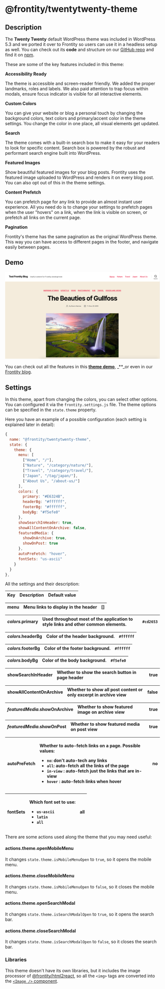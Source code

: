 # @frontity/twentytwenty-theme

## Description

The **Twenty Twenty** default WordPress theme was included in WordPress 5.3 and we ported it over to Frontity so users can use it in a headless setup as well. You can check out its **code** and structure on our [GitHub repo](https://github.com/frontity/frontity/tree/dev/packages/twentytwenty-theme) and find it on [npm](https://www.npmjs.com/package/@frontity/twentytwenty-theme).

These are some of the key features included in this theme:

**Accessibility Ready**

The theme is accessible and screen-reader friendly. We added the proper landmarks, roles and labels. We also paid attention to trap focus within modals, ensure focus indicator is visible for all interactive elements.

**Custom Colors**

You can give your website or blog a personal touch by changing the background colors, text colors and primary/accent color in the theme settings. You change the color in one place, all visual elements get updated.

**Search**

The theme comes with a built-in search box to make it easy for your readers to look for specific content. Search box is powered by the robust and performant search engine built into WordPress.

**Featured Images**

Show beautiful featured images for your blog posts. Frontity uses the featured image uploaded to WordPress and renders it on every blog post. You can also opt out of this in the theme settings.

**Content Prefetch**

You can prefetch page for any link to provide an almost instant user experience. All you need do is to change your settings to prefetch pages when the user "hovers" on a link, when the link is visible on screen, or prefetch all links on the current page.

**Pagination**

Frontity's theme has the same pagination as the original WordPress theme. This way you can have access to different pages in the footer, and navigate easily between pages.

## Demo

![Homepage view in Twenty Twenty Frontity Theme.](../.gitbook/assets/homepage-view-twentytwenty-frontity-theme.png)

You can check out all the features in this [**theme demo**](https://twentytwenty.frontity.org/), \_\*\*\_or even in our [Frontity blog](https://blog.frontity.org/).

## Settings

In this theme, apart from changing the colors, you can select other options. You can configured it via the `frontity.settings.js` file. The theme options can be specified in the `state.theme` property.

Here you have an example of a possible configuration \(each setting is explained later in detail\):

```javascript
{
  name: "@frontity/twentytwenty-theme",
  state: {
    theme: {
      menu: [
        ["Home", "/"],
        ["Nature", "/category/nature/"],
        ["Travel", "/category/travel/"],
        ["Japan", "/tag/japan/"],
        ["About Us", "/about-us/"]
      ],
      colors: {
        primary: "#E6324B",
        headerBg: "#ffffff",
        footerBg: "#ffffff",
        bodyBg: "#f5efe0"
      },
      showSearchInHeader: true,
      showAllContentOnArchive: false,
      featuredMedia: {
        showOnArchive: true,
        showOnPost: true
      },
      autoPreFetch: "hover",
      fontSets: "us-ascii"
    }
  }
},
```

All the settings and their description:

| Key | Description | Default value |
| :--- | :--- | :--- |


| **menu** | Menu links to display in the header | \[\] |
| :--- | :--- | :--- |


| _colors_.**primary** | Used throughout most of the application to style links and other common elements. | `#cd2653` |
| :--- | :--- | :--- |


| _colors_.**headerBg** | Color of the header background. | `#ffffff` |
| :--- | :--- | :--- |


| _colors_.**footerBg** | Color of the footer background. | `#ffffff` |
| :--- | :--- | :--- |


| _colors_.**bodyBg** | Color of the body background. | `#f5efe0` |
| :--- | :--- | :--- |


| **showSearchInHeader** | Whether to show the search button in page header | true |
| :--- | :--- | :--- |


| **showAllContentOnArchive** | Whether to show all post content or only excerpt in archive view | false |
| :--- | :--- | :--- |


| _featuredMedia_.**showOnArchive** | Whether to show featured image on archive view | true |
| :--- | :--- | :--- |


| _featuredMedia_.**showOnPost** | Whether to show featured media on post view | true |
| :--- | :--- | :--- |


<table>
  <thead>
    <tr>
      <th style="text-align:left"><b>autoPreFetch</b>
      </th>
      <th style="text-align:left">
        <p>Whether to auto-fetch links on a page. Possible values:</p>
        <ul>
          <li><code>no</code>: don&apos;t auto-tech any links</li>
          <li><code>all</code>: auto-fetch all the links of the page</li>
          <li><code>in-view</code> : auto-fetch just the links that are in-view</li>
          <li><code>hover</code> : auto-fetch links when hover</li>
        </ul>
      </th>
      <th style="text-align:left">no</th>
    </tr>
  </thead>
  <tbody></tbody>
</table><table>
  <thead>
    <tr>
      <th style="text-align:left"><b>fontSets</b>
      </th>
      <th style="text-align:left">
        <p>Which font set to use:</p>
        <ul>
          <li><code>us-ascii</code>
          </li>
          <li><code>latin</code>
          </li>
          <li><code>all</code>
          </li>
        </ul>
      </th>
      <th style="text-align:left">all</th>
    </tr>
  </thead>
  <tbody></tbody>
</table>There are some actions used along the theme that you may need useful:

#### actions.theme.openMobileMenu

It changes `state.theme.isMobileMenuOpen` to `true`, so it opens the mobile menu.

#### actions.theme.closeMobileMenu

It changes `state.theme.isMobileMenuOpen` to `false`, so it closes the mobile menu.

#### actions.theme.openSearchModal

It changes `state.theme.isSearchModalOpen` to `true`, so it opens the search bar.

#### actions.theme.closeSearchModal

It changes `state.theme.isSearchModalOpen` to `false`, so it closes the search bar.

### Libraries

This theme doesn't have its own libraries, but it includes the image processor of [@frontity/html2react](), so all the `<img>` tags are converted into the [`<Image />` component]().

